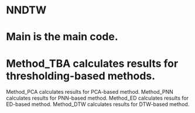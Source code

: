 # NNDTW
# Main          is the main code. 
# Method_TBA    calculates results for thresholding-based methods.
Method_PCA    calculates results for PCA-based method.
Method_PNN    calculates results for PNN-based method.
Method_ED     calculates results for ED-based method. 
Method_DTW    calculates results for DTW-based method.

